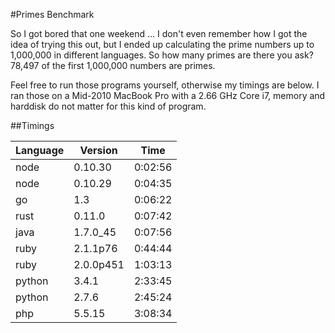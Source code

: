#Primes Benchmark

So I got bored that one weekend ... I don't even remember how I got the idea of
trying this out, but I ended up calculating the prime numbers up to 1,000,000
in different languages. So how many primes are there you ask? 78,497 of
the first 1,000,000 numbers are primes.

Feel free to run those programs yourself, otherwise my timings are below. I ran
those on a Mid-2010 MacBook Pro with a 2.66 GHz Core i7, memory and harddisk do
not matter for this kind of program.


##Timings

| Language | Version    | Time    |
| -------- | ---------- | ------- |
| node     | 0.10.30    | 0:02:56 |
| node     | 0.10.29    | 0:04:35 |
| go       | 1.3        | 0:06:22 |
| rust     | 0.11.0     | 0:07:42 |
| java     | 1.7.0_45   | 0:07:56 |
| ruby     | 2.1.1p76   | 0:44:44 |
| ruby     | 2.0.0p451  | 1:03:13 |
| python   | 3.4.1      | 2:33:45 |
| python   | 2.7.6      | 2:45:24 |
| php      | 5.5.15     | 3:08:34 |
